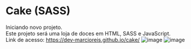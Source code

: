 # Cake (SASS)
Iniciando novo projeto.<br>
Este projeto será uma loja de doces em HTML, SASS e JavaScript.<br>
Link de acesso: https://dev-marcioreis.github.io/cake/
![image](https://user-images.githubusercontent.com/122680054/224513817-78d0e7b4-ba8d-472c-99fa-9749c0f9f2d7.png)
![image](https://user-images.githubusercontent.com/122680054/224513825-e555ea3e-8333-461a-a904-3734c156f4e4.png)


